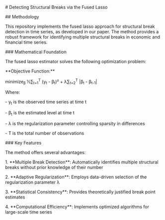 \# Detecting Structural Breaks via the Fused Lasso



\## Methodology



This repository implements the fused lasso approach for structural break detection in time series, as developed in our paper. The method provides a robust framework for identifying multiple structural breaks in economic and financial time series.



\### Mathematical Foundation



The fused lasso estimator solves the following optimization problem:



\*\*Objective Function:\*\*



minimize<sub>β</sub> ½∑<sub>t=1</sub><sup>T</sup> (y<sub>t</sub> - β<sub>t</sub>)² + λ∑<sub>t=2</sub><sup>T</sup> |β<sub>t</sub> - β<sub>t-1</sub>|



Where:

\- y<sub>t</sub> is the observed time series at time t

\- β<sub>t</sub> is the estimated level at time t

\- λ is the regularization parameter controlling sparsity in differences

\- T is the total number of observations



\### Key Features



The method offers several advantages:



1\. \*\*Multiple Break Detection\*\*: Automatically identifies multiple structural breaks without prior knowledge of their number

2\. \*\*Adaptive Regularization\*\*: Employs data-driven selection of the regularization parameter λ

3\. \*\*Statistical Consistency\*\*: Provides theoretically justified break point estimates

4\. \*\*Computational Efficiency\*\*: Implements optimized algorithms for large-scale time series



